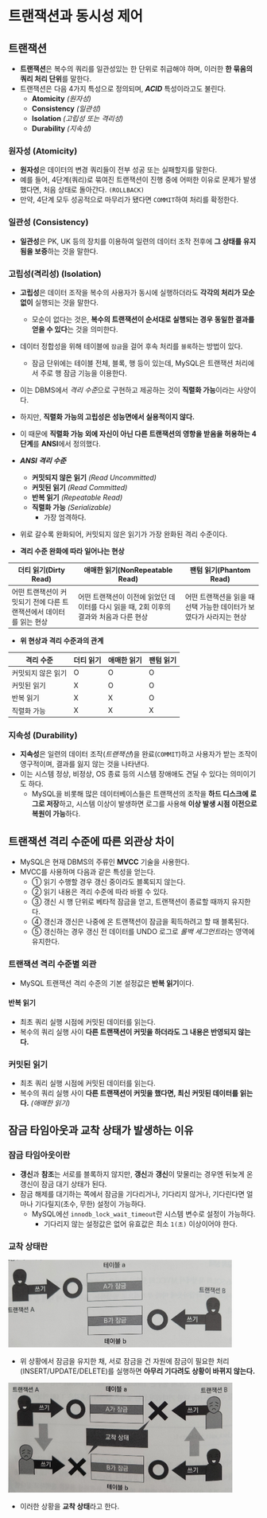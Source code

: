 # 트랜잭션과 동시성 제어
## 트랜잭션
- **트랜잭션**은 복수의 쿼리를 일관성있는 한 단위로 취급해야 하며, 이러한 **한 묶음의 쿼리 처리 단위**를 말한다.
- 트랜잭션은 다음 4가지 특성으로 정의되며, ***ACID*** 특성이라고도 불린다.
  - **Atomicity** *(원자성)*
  - **Consistency** *(일관성)*
  - **Isolation** *(고립성 또는 격리성)*
  - **Durability** *(지속성)*

### 원자성 (Atomicity)
- **원자성**은 데이터의 변경 쿼리들이 전부 성공 또는 실패할지를 말한다.
- 예를 들어, 4단계(쿼리)로 묶여진 트랜잭션이 진행 중에 어떠한 이유로 문제가 발생했다면, 처음 상태로 돌아간다. `(ROLLBACK)`
- 만약, 4단계 모두 성공적으로 마무리가 됐다면 `COMMIT`하여 처리를 확정한다.

### 일관성 (Consistency)
- **일관성**은 PK, UK 등의 장치를 이용하여 일련의 데이터 조작 전후에 **그 상태를 유지됨을 보증**하는 것을 말한다.

### 고립성(격리성) (Isolation)
- **고립성**은 데이터 조작을 복수의 사용자가 동시에 실행하더라도 **각각의 처리가 모순 없이** 실행되는 것을 말한다.
  - 모순이 없다는 것은, **복수의 트랜잭션이 순서대로 실행되는 경우 동일한 결과를 얻을 수 있다**는 것을 의미한다.
- 데이터 정합성을 위해 테이블에 `잠금`을 걸어 후속 처리를 `블록`하는 방법이 있다.
  - 잠금 단위에는 테이블 전체, 블록, 행 등이 있는데, MySQL은 트랜잭션 처리에서 주로 행 잠금 기능을 이용한다.

- 이는 DBMS에서 *격리 수준*으로 구현하고 제공하는 것이 **직렬화 가능**이라는 사양이다.
- 하지만, **직렬화 가능의 고립성은 성능면에서 실용적이지 않다.**
- 이 때문에 **직렬화 가능 외에 자신이 아닌 다른 트랜잭션의 영항을 받음을 허용하는 4단계**를 **ANSI**에서 정의했다.
- ***ANSI 격리 수준***
  - **커밋되지 않은 읽기** *(Read Uncommitted)*
  - **커밋된 읽기** *(Read Committed)*
  - **반복 읽기** *(Repeatable Read)*
  - **직렬화 가능** *(Serializable)*
    - 가장 엄격하다.
- 위로 갈수록 완화되어, 커밋되지 않은 읽기가 가장 완화된 격리 수준이다.


- **격리 수준 완화에 따라 일어나는 현상**

| 더티 읽기(Dirty Read)                     | 애매한 읽기(NonRepeatable Read)                          | 팬텀 읽기(Phantom Read)                    |
|---------------------------------------|-----------------------------------------------------|----------------------------------------|
| 어떤 트랜잭션이 커밋되기 전에 다른 트랜잭션에서 데이터를 읽는 현상 | 어떤 트랜잭션이 이전에 읽었던 데이터를 다시 읽을 때, 2회 이후의 결과와 처음과 다른 현상 | 어떤 트랜잭션을 읽을 때 선택 가능한 데이터가 보였다가 사라지는 현상 |

- **위 현상과 격리 수준과의 관계**

| 격리 수준      | 더티 읽기 | 애매한 읽기 | 팬텀 읽기 |
|------------|-------|--------|-------|
| 커밋되지 않은 읽기 | O     | O      | O     |
| 커밋된 읽기     | X     | O      | O     |
| 반복 읽기      | X     | X      | O     |
| 직렬화 가능     | X     | X      | X     |

### 지속성 (Durability)
- **지속성**은 일련의 데이터 조작(*트랜잭션*)을 완료(`COMMIT`)하고 사용자가 받는 조작이 영구적이며, 결과를 잃지 않는 것을 나타낸다. 
- 이는 시스템 정상, 비정상, OS 종료 등의 시스템 장애애도 견딜 수 있다는 의미이기도 하다.
  - MySQL을 비롯해 많은 데이터베이스들은 트랜잭션의 조작을 **하드 디스크에 로그로 저장**하고, 시스템 이상이 발생하면 로그를 사용해 **이상 발생 시점 이전으로 복원이 가능**하다.
  
## 트랜잭션 격리 수준에 따른 외관상 차이
- MySQL은 현재 DBMS의 주류인 **MVCC** 기술을 사용한다.
- MVCC를 사용하며 다음과 같은 특성을 얻는다.  
  - ① 읽기 수행할 경우 갱신 중이라도 블록되지 않는다.
  - ② 읽기 내용은 격리 수준에 따라 바뀔 수 있다.
  - ③ 갱신 시 행 단위로 베타적 잠금을 얻고, 트랜잭션이 종료할 때까지 유지한다.
  - ④ 갱신과 갱신은 나중에 온 트랜잭션이 잠금을 획득하려고 할 때 블록된다.
  - ⑤ 갱신하는 경우 갱신 전 데이터를 UNDO 로그로 *롤백 세그먼트*라는 영역에 유지한다.

### 트랜잭션 격리 수준별 외관
- MySQL 트랜잭션 격리 수준의 기본 설정값은 **반복 읽기**이다.

#### 반복 읽기
- 최초 쿼리 실행 시점에 커밋된 데이터를 읽는다.
- 복수의 쿼리 실행 사이 **다른 트랜잭션이 커밋을 하더라도 그 내용은 반영되지 않는다.**

### 커밋된 읽기
- 최초 쿼리 실행 시점에 커밋된 데이터를 읽는다.
- 복수의 쿼리 실행 사이 **다른 트랜잭션이 커밋을 했다면, 최신 커밋된 데이터를 읽는다.** *(애매한 읽기)*

## 잠금 타임아웃과 교착 상태가 발생하는 이유

### 잠금 타임아웃이란
- **갱신**과 **참조**는 서로를 블록하지 않지만, **갱신**과 **갱신**이 맞물리는 경우엔 뒤늦게 온 갱신이 잠금 대기 상태가 된다. 
- 잠금 해제를 대기하는 쪽에서 잠금을 기다리거나, 기다리지 않거나, 기다린다면 얼마나 기다릴지(초수, 무한) 설정이 가능하다. 
  - MySQL에선 `innodb_lock_wait_timeout`란 시스템 변수로 설정이 가능하다.
    - 기다리지 않는 설정값은 없어 유효값은 최소 `1(초)` 이상이어야 한다.

### 교착 상태란
![img.png](../../images/데베첫_교착상태_전.png)
- 위 상황에서 잠금을 유지한 채, 서로 잠금을 건 자원에 잠금이 필요한 처리(INSERT/UPDATE/DELETE)를 실행하면 **아무리 기다려도 상황이 바뀌지 않는다.**

![img.png](../../images/데베첫_교착상태.png)
- 이러한 상황을 **교착 상태**라고 한다.